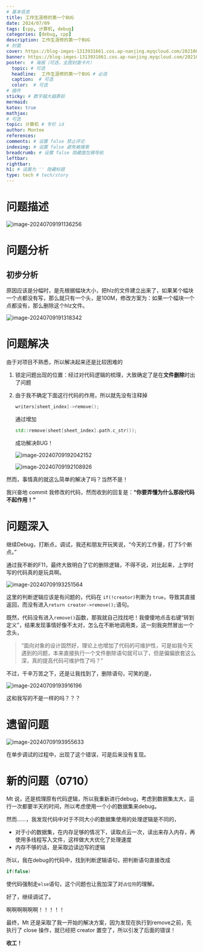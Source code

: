 ```yaml
---
# 基本信息
title: 工作生涯修的第一个BUG
date: 2024/07/09
tags: [cpp, 计算机, debug]
categories: [debug, cpp]
description: 工作生涯修的第一个BUG
# 封面
cover: https://blog-imges-1313931661.cos.ap-nanjing.myqcloud.com/202106111326352430.jpg
banner: https://blog-imges-1313931661.cos.ap-nanjing.myqcloud.com/202106111326352430.jpg
poster:  # 海报（可选，全图封面卡片）
  topic: # 可选
  headline:  工作生涯修的第一个BUG # 必选
  caption:  # 可选
  color:  # 可选
# 插件
sticky: # 数字越大越靠前
mermaid:
katex: true
mathjax: 
# 可选
topic: 计算机 # 专栏 id
author: Montee
references:
comments: # 设置 false 禁止评论
indexing: # 设置 false 避免被搜索
breadcrumb: # 设置 false 隐藏面包屑导航
leftbar: 
rightbar:
h1: # 设置为 '' 隐藏标题
type: tech # tech/story
---
```


# 问题描述

![image-20240709191136256](https://blog-imges-1313931661.cos.ap-nanjing.myqcloud.com/image-20240709191136256.png)



# 问题分析

## 初步分析

原因应该是分幅时，是先根据幅块大小，把hlz的文件建立出来了，如果某个幅块一个点都没有写，那么就只有一个头，是100M，修改方案为：如果一个幅块一个点都没有，那么删除这个hlz文件。

![image-20240709191318342](https://blog-imges-1313931661.cos.ap-nanjing.myqcloud.com/image-20240709191318342.png)

# 问题解决

由于对项目不熟悉，所以解决起来还是比较困难的

1. 锁定问题出现的位置：经过对代码逻辑的梳理，大致确定了是在**文件删除**时出了问题

2. 由于我不确定下面这行代码的作用，所以就先没有注释掉

   ```c++
   writers[sheet_index]->remove();
   ```

   通过增加

   ```c++
   std::remove(sheet[sheet_index].path.c_str());
   ```

   成功解决BUG！

   ![image-20240709192042152](https://blog-imges-1313931661.cos.ap-nanjing.myqcloud.com/image-20240709192042152.png)

   ![image-20240709192108926](https://blog-imges-1313931661.cos.ap-nanjing.myqcloud.com/image-20240709192108926.png)


然而，事情真的就这么简单的解决了吗？当然不是！

我兴奋地 commit 我修改的代码，然而收到的回复是：**“你要弄懂为什么那段代码不起作用！”**

# 问题深入

继续Debug，打断点，调试，我还和朋友开玩笑说，“今天的工作量，打了5个断点。”

通过我不断的F11，最终大致明白了它的删除逻辑，不得不说，对比起来，上学时写的代码真的是玩具啊。

![image-20240709193251564](https://blog-imges-1313931661.cos.ap-nanjing.myqcloud.com/image-20240709193251564.png)

这里的判断逻辑应该是有问题的，代码在 ``if(!creator)``判断为 ``true``，导致其直接返回，而没有进入``return creator->remove();``语句。

既然，代码没有进入``remove()``函数，那我就自己找找吧！我傻傻地点击右键“转到定义”，结果发现事情好像不太对，怎么在不断地调用类，这一刻我突然冒出一个念头，

>  “面向对象的设计固然好，理论上也增加了代码的可维护性，可是如我今天遇到的问题，本来直接执行一个文件删除语句就可以了，但是偏偏嵌套这么深，真的提高代码可维护性了吗？”

不过，千辛万苦之下，还是让我找到了，删除语句，可笑的是，

![image-20240709193916196](https://blog-imges-1313931661.cos.ap-nanjing.myqcloud.com/image-20240709193916196.png)

这和我写的不是一样的吗？？？



# 遗留问题

![image-20240709193955633](https://blog-imges-1313931661.cos.ap-nanjing.myqcloud.com/image-20240709193955633.png)

在单步调试的过程中，出现了这个错误，可是后来没有复现。





# 新的问题（0710）

Mt 说，还是梳理原有代码逻辑，所以我重新进行debug，考虑到数据集太大，运行一次都要半天的时间，所以考虑使用一个小的数据集来debug。

然而……，我发现代码中对于不同大小的数据集使用的处理逻辑是不同的，

* 对于小的数据集，在内存足够的情况下，读取点云一次，读出来存入内存，再使用多线程写入文件，这样做大大优化了处理速度
* 内存不够的话，是采取边读边写的逻辑

所以，我在debug的代码中，找到判断逻辑语句，把判断语句直接改成

```c++
if(false)
```

使代码强制走`else`语句，这个问题也让我加深了对`占位符`的理解。

好了，继续调试了。

啊啊啊啊啊啊！！！！！

最终，Mt 还是采取了我一开始的解决方案，因为发现在执行到remove之前，先执行了 close 操作，就已经把 creator 置空了，所以引发了后面的错误！

**收工！**
